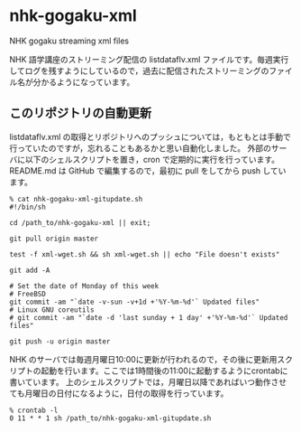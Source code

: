 # nhk-gogaku-xml
NHK gogaku streaming xml files

NHK 語学講座のストリーミング配信の listdataflv.xml ファイルです。毎週実行してログを残すようにしているので，過去に配信されたストリーミングのファイル名が分かるようになっています。

## このリポジトリの自動更新
listdataflv.xml の取得とリポジトリへのプッシュについては，もともとは手動で行っていたのですが，忘れることもあるかと思い自動化しました。
外部のサーバに以下のシェルスクリプトを置き，cron で定期的に実行を行っています。
README.md は GitHub で編集するので，最初に pull をしてから push しています。
```
% cat nhk-gogaku-xml-gitupdate.sh
#!/bin/sh

cd /path_to/nhk-gogaku-xml || exit;

git pull origin master

test -f xml-wget.sh && sh xml-wget.sh || echo "File doesn't exists"

git add -A

# Set the date of Monday of this week
# FreeBSD
git commit -am "`date -v-sun -v+1d +'%Y-%m-%d'` Updated files"
# Linux GNU coreutils
# git commit -am "`date -d 'last sunday + 1 day' +'%Y-%m-%d'` Updated files"

git push -u origin master
```
NHK のサーバでは毎週月曜日10:00に更新が行われるので，その後に更新用スクリプトの起動を行います。ここでは1時間後の11:00に起動するようにcrontabに書いています。
上のシェルスクリプトでは，月曜日以降であればいつ動作させても月曜日の日付になるように，日付の取得を行っています。
```
% crontab -l
0 11 * * 1 sh /path_to/nhk-gogaku-xml-gitupdate.sh
```
